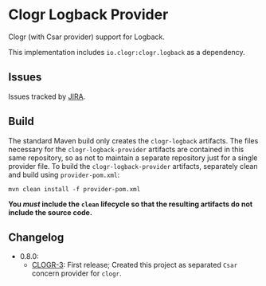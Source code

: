 # Clogr Logback Provider

Clogr (with Csar provider) support for Logback.

This implementation includes `io.clogr:clogr.logback` as a dependency.

## Issues

Issues tracked by [JIRA](https://globalmentor.atlassian.net/browse/CLOGR).

## Build

The standard Maven build only creates the `clogr-logback` artifacts. The files necessary for the `clogr-logback-provider` artifacts are contained in this same repository, so as not to maintain a separate repository just for a single provider file. To build the `clogr-logback-provider` artifacts, separately clean and build using `provider-pom.xml`:

    mvn clean install -f provider-pom.xml

**You _must_ include the `clean` lifecycle so that the resulting artifacts do not include the source code.**

## Changelog

- 0.8.0:
	* [CLOGR-3](https://globalmentor.atlassian.net/browse/CLOGR-3): First release; Created this project as separated `Csar` concern provider for `clogr`.
